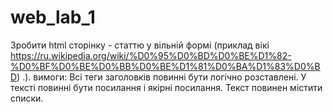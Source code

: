 # web_lab_1
Зробити html сторінку - статтю у вільній формі (приклад вікі https://ru.wikipedia.org/wiki/%D0%95%D0%BD%D0%BE%D1%82-%D0%BF%D0%BE%D0%BB%D0%BE%D1%81%D0%BA%D1%83%D0%BD) .).
вимоги:
Всі теги заголовків повинні бути логічно розставлені.
У тексті повинні бути посилання і якірні посилання.
Текст повинен містити списки.
